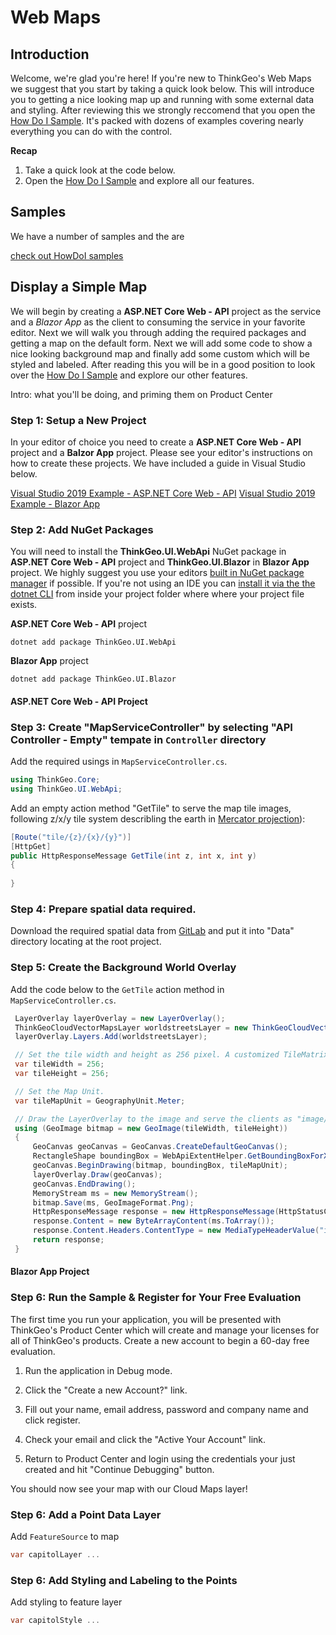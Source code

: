 # Web Maps

## Introduction

  Welcome, we're glad you're here!  If you're new to ThinkGeo's Web Maps we suggest that you start by taking a quick look below.  This will introduce you to getting a nice looking map up and running with some external data and styling.  After reviewing this we strongly reccomend that you open the [How Do I Sample](samples).  It's packed with dozens of examples covering nearly everything you can do with the control.

**Recap**

1. Take a quick look at the code below.
2. Open the [How Do I Sample](samples) and explore all our features. 

## Samples

  We have a number of samples and the are 

[check out HowDoI samples](samples)

## Display a Simple Map

We will begin by creating a **ASP.NET Core Web - API** project as the service and a *Blazor App* as the client to consuming the service in your favorite editor.  Next we will walk you through adding the required packages and getting a map on the default form.  Next we will add some code to show a nice looking background map and finally add some custom which will be styled and labeled.  After reading this you will be in a good position to look over the [How Do I Sample](samples) and explore our other features.

 Intro: what you'll be doing, and priming them on Product Center

### Step 1: Setup a New Project ###

  In your editor of choice you need to create a **ASP.NET Core Web - API** project and a **Balzor App** project.  Please see your editor's instructions on how to create these projects.  We have included a guide in Visual Studio below.  

[Visual Studio 2019 Example - ASP.NET Core Web - API](https://docs.microsoft.com/en-us/aspnet/core/tutorials/first-web-api?view=aspnetcore-3.1&tabs=visual-studio)
[Visual Studio 2019 Example - Blazor App](https://docs.microsoft.com/en-us/aspnet/core/tutorials/build-your-first-blazor-app?view=aspnetcore-3.1)

### Step 2: Add NuGet Packages ###

You will need to install the **ThinkGeo.UI.WebApi** NuGet package in **ASP.NET Core Web - API** project and **ThinkGeo.UI.Blazor** in **Blazor App** project.  We highly suggest you use your editors [built in NuGet package manager](https://docs.microsoft.com/en-us/nuget/quickstart/) if possible.  If you're not using an IDE you can [install it via the the dotnet CLI](https://docs.microsoft.com/en-us/nuget/consume-packages/install-use-packages-dotnet-cli) from inside your project folder where where your project file exists.

**ASP.NET Core Web - API** project
```shell
dotnet add package ThinkGeo.UI.WebApi
```

**Blazor App** project
```shell
dotnet add package ThinkGeo.UI.Blazor
```

#### ASP.NET Core Web - API Project ####

### Step 3: Create "MapServiceController" by selecting "API Controller - Empty" tempate in `Controller` directory ###

Add the required usings in `MapServiceController.cs`.

```csharp
using ThinkGeo.Core;
using ThinkGeo.UI.WebApi;
```

Add an empty action method "GetTile" to serve the map tile images, following z/x/y tile system describling the earth in [Mercator projection](https://en.wikipedia.org/wiki/Mercator_projection)):

```csharp
[Route("tile/{z}/{x}/{y}")]
[HttpGet]
public HttpResponseMessage GetTile(int z, int x, int y)
{
    
}
```

### Step 4: Prepare spatial data required. ###

Download the required spatial data from [GitLab](/samples/Data) and put it into "Data" directory locating at the root project. 

### Step 5: Create the Background World Overlay ###

Add the code below to the `GetTile` action method in  `MapServiceController.cs`.

```csharp
 LayerOverlay layerOverlay = new LayerOverlay();
 ThinkGeoCloudVectorMapsLayer worldstreetsLayer = new ThinkGeoCloudVectorMapsLayer("R4RaogtPoU3aTomla-2EErvZT9OOEJBRI5OrRGeHUyk~", "sdC-p_eh9i1Q95j9LCTxHn9jldT57YVsvHJLvCmI8WAtDxd8Yn1CBg~~", ThinkGeoCloudVectorMapsMapType.Light);
 layerOverlay.Layers.Add(worldstreetsLayer);

 // Set the tile width and height as 256 pixel. A customized TileMatrix is required for other values. 
 var tileWidth = 256;
 var tileHeight = 256;

 // Set the Map Unit.
 var tileMapUnit = GeographyUnit.Meter;

 // Draw the LayerOverlay to the image and serve the clients as "image/png".
 using (GeoImage bitmap = new GeoImage(tileWidth, tileHeight))
 {
     GeoCanvas geoCanvas = GeoCanvas.CreateDefaultGeoCanvas();
     RectangleShape boundingBox = WebApiExtentHelper.GetBoundingBoxForXyz(x, y, z, tileMapUnit);
     geoCanvas.BeginDrawing(bitmap, boundingBox, tileMapUnit);
     layerOverlay.Draw(geoCanvas);
     geoCanvas.EndDrawing();
     MemoryStream ms = new MemoryStream();
     bitmap.Save(ms, GeoImageFormat.Png);
     HttpResponseMessage response = new HttpResponseMessage(HttpStatusCode.OK);
     response.Content = new ByteArrayContent(ms.ToArray());
     response.Content.Headers.ContentType = new MediaTypeHeaderValue("image/png");
     return response;
 }
```

#### Blazor App Project ####


### Step 6: Run the Sample & Register for Your Free Evaluation ###

The first time you run your application, you will be presented with ThinkGeo's Product Center which will create and manage your licenses for all of ThinkGeo's products. Create a new account to begin a 60-day free evaluation. 

1. Run the application in Debug mode.

1. Click the "Create a new Account?" link.

1. Fill out your name, email address, password and company name and click register.

1. Check your email and click the "Active Your Account" link.

1. Return to Product Center and login using the credentials your just created and hit "Continue Debugging" button.

You should now see your map with our Cloud Maps layer!

### Step 6: Add a Point Data Layer ###

Add `FeatureSource` to map

```csharp
var capitolLayer ...
```

### Step 6: Add Styling and Labeling to the Points ###

Add styling to feature layer

```csharp
var capitolStyle ...
```


